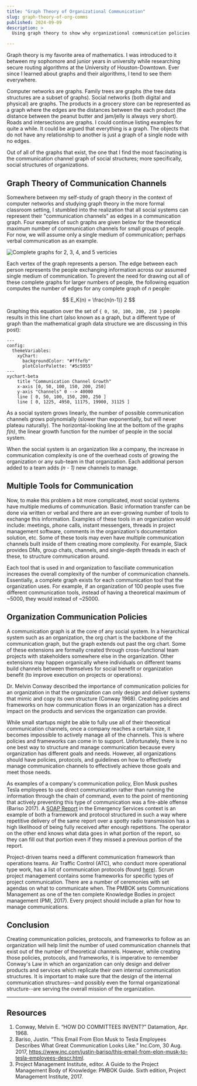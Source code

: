 ```yaml
---
title: "Graph Theory of Organizational Communication"
slug: graph-theory-of-org-comms
published: 2024-09-09
description: >
  Using graph theory to show why organizational communication policies are important.

---
```


Graph theory is my favorite area of mathematics. I was introduced to it between my sophomore and
junior years in university while researching secure routing algorithms at the University of
Houston-Downtown. Ever since I learned about graphs and their algorithms, I tend to see them
everywhere.

Computer networks are graphs. Family trees are graphs (the tree data structures are a subset of
graphs). Social networks (both digital and physical) are graphs. The products in a grocery store can
be represented as a graph where the edges are the distances between the each product (the distance
between the peanut butter and jam/jelly is always very short). Roads and intersections are graphs. I
could continue listing examples for quite a while. It could be argued that everything is a graph.
The objects that do not have any relationship to another is just a graph of a single node with no
edges.

Out of all of the graphs that exist, the one that I find the most fascinating is the communication
channel graph of social structures; more specifically, social structures of organizations.


## Graph Theory of Communication Channels

Somewhere between my self-study of graph theory in the context of computer networks and studying
graph theory in the more formal classroom setting, I stumbled into the realization that all social
systems can represent their "communication channels" as edges in a communication graph. Four
examples of such graphs are given below for the theoretical maximum number of communication channels
for small groups of people. For now, we will assume only a single medium of communication; perhaps
verbal communication as an example.

![Complete graphs for 2, 3, 4, and 5 verticies](/posts/0057/complete-graphs.png)

Each vertex of the graph represents a person. The edge between each person represents the people
exchanging information across our assumed single medium of communication. To prevent the need for
drawing out all of these complete graphs for larger numbers of people, the following equation
computes the number of edges for any complete graph of _n_ people:

$$
E_K(n) = \frac{n(n-1)} 2
$$


Graphing this equation over the set of `{ 0, 50, 100, 200, 250 }` people results in this line chart
(also known as a graph, but a different type of graph than the mathematical graph data structure we
are discussing in this post):

```mermaid
---
config:
  themeVariables:
    xyChart:
      backgroundColor: "#fffefb"
      plotColorPalette: "#5c5955"
---
xychart-beta
    title "Communication Channel Growth"
    x-axis [0, 50, 100, 150, 200, 250]
    y-axis "Channels" 0 --> 40000
    line [ 0, 50, 100, 150, 200, 250 ]
    line [ 0, 1225, 4950, 11175, 19900, 31125 ]
```

As a social system grows linearly, the number of possible communication channels grows polynomially
(slower than exponentially, but will never plateau naturally). The horizontal-looking line at the
bottom of the graphs _f(n)_, the linear growth function for the number of people in the social
system. 

When the social system is an organization like a company, the increase in communication complexity
is one of the overhead costs of growing the organization or any sub-team in that organization. Each
additional person added to a team adds _(n - 1)_ new channels to manage.


## Multiple Tools for Communication

Now, to make this problem a bit more complicated, most social systems have multiple mediums of communication. 
Basic information transfer can be done via written or verbal and there are an ever-growing number of
tools to exchange this information. Examples of these tools in an organization would include:
meetings, phone calls, instant messengers, threads in project management software, comments in the
organization's documentation solution, etc. Some of these tools may even have multiple communication
channels built inside of them creating more complexity. For example, Slack provides DMs, group
chats, channels, and single-depth threads in each of these, to structure communication around. 

Each tool that is used in and organization to fasciliate communication increases the overall
complexity of the number of communication channels. Essentially, a complete graph exists for each
communication tool that the organization uses. For example, if an organization of 100 people uses
five different communication tools, instead of having a theoretical maximum of ~5000, they would
instead of ~25000.


## Organization Communication Policies

A communication graph is at the core of any social system. In a hierarchical system such as an
organization, the org chart is the backbone of the communication graph, but the graph extends out
past the org chart. Some of these extensions are formally created through cross-functional team
projects with stakeholders somewhere else in the organization.  Other extensions may happen
organically where individuals on different teams build channels between themselves for social
benefit or organization benefit (to improve execution on projects or operations).

Dr. Melvin Conway described the importance of communication policies for an organization in that the
organization can only design and deliver systems that mimic and copy its own structure (Conway
1968). Creating policies and frameworks on how communication flows in an organization has a direct
impact on the products and services the organization can provide.

While small startups might be able to fully use all of their theoretical communication channels,
once a company reaches a certain size, it becomes impossible to actively manage all of the channels.
This is where policies and frameworks can come in to support. Unfortunately, there is no one best
way to structure and manage communication because every organization has different goals and needs.
However, all organizations should have policies, protocols, and guidelines on how to effectively
manage communication channels to effectively achieve those goals and meet those needs. 

As examples of a company's communication policy, Elon Musk pushes Tesla employees to use direct
communication rather than running the information through the chain of command, even to the point of
mentioning that actively preventing this type of communication was a fire-able offense (Bariso
2017). A [SOAP Report](https://www.ncbi.nlm.nih.gov/books/NBK482263/) in the Emergency Services
context is an example of both a framework and protocol structured in such a way where repetitive
delivery of the same report over a spotty radio transmission has a high likelihood of being fully
received after enough repetitions. The operator on the other end knows what data goes in what
portion of the report, so they can fill out that portion even if they missed a previous portion of
the report.

Project-driven teams need a different communication framework than operations teams.  Air Traffic
Control (ATC), who conduct more operational type work, has a list of communication protocols (found
[here](https://www.faa.gov/air_traffic/publications/atpubs/aim_html/chap4_section_2.html)). Scrum
project management contains some frameworks for specific types of project communication. There are a
number of ceremonies with set agendas on what to communicate when. The PMBOK sets Communications
Management as one of the ten complete Knowledge Bodies in project management (PMI, 2017). Every
project should include a plan for how to manage communications. 


## Conclusion

Creating communication policies, protocols, and frameworks to follow as an organization will help
limit the number of used communication channels that exist out of the number of theoretical
channels. However, while creating those policies, protocols, and frameworks, it is imperative to
remember Conway's Law in which an organization can only design and deliver products and services
which replicate their own internal communication structures. It is important to make sure that the
design of the internal communication structures--and possibly even the formal organizational
structure--are serving the overall mission of the organization.

---

## Resources

1. Conway, Melvin E. “HOW DO COMMITTEES INVENT?” Datamation, Apr. 1968.
2. Bariso, Justin. “This Email From Elon Musk to Tesla Employees Describes What Great Communication Looks Like.” Inc.Com, 30 Aug. 2017, https://www.inc.com/justin-bariso/this-email-from-elon-musk-to-tesla-employees-descr.html.
3. Project Management Institute, editor. A Guide to the Project Management Body of Knowledge: PMBOK Guide. Sixth edition, Project Management Institute, 2017.








